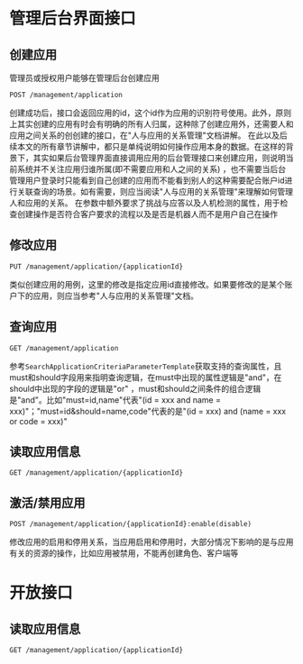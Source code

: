 # 管理后台界面接口

## 创建应用

管理员或授权用户能够在管理后台创建应用

```http request
POST /management/application
```

创建成功后，接口会返回应用的id，这个id作为应用的识别符号使用。此外，原则上其实创建的应用有时会有明确的所有人归属，这种除了创建应用外，还需要人和应用之间关系的创创建的接口，在"人与应用的关系管理"文档讲解。
在此以及后续本文的所有章节讲解中，都只是单纯说明如何操作应用本身的数据。在这样的背景下，其实如果后台管理界面直接调用应用的后台管理接口来创建应用，则说明当前系统并不关注应用归谁所属(即不需要应用和人之间的关系)
，也不需要当后台管理用户登录时只能看到自己创建的应用而不能看到别人的这种需要配合账户id进行关联查询的场景。如有需要，则应当阅读"人与应用的关系管理"来理解如何管理人和应用的关系。
在参数中额外要求了挑战与应答以及人机检测的属性，用于检查创建操作是否符合客户要求的流程以及是否是机器人而不是用户自己在操作

## 修改应用

```http request
PUT /management/application/{applicationId}
```

类似创建应用的用例，这里的修改是指定应用id直接修改。如果要修改的是某个账户下的应用，则应当参考"人与应用的关系管理"文档。

## 查询应用

```http request
GET /management/application
```

参考`SearchApplicationCriteriaParameterTemplate`获取支持的查询属性，且must和should字段用来指明查询逻辑，在must中出现的属性逻辑是"and"，在should中出现的字段的逻辑是"or"
，must和should之间条件的组合逻辑是"and"。比如"must=id,name"代表"(id = xxx and name = xxx)"；"must=id&should=name,code"代表的是"(id = xxx)
and (name = xxx or code = xxx)"

## 读取应用信息

```http request
GET /management/application/{applicationId}
```

## 激活/禁用应用

```http request
POST /management/application/{applicationId}:enable(disable)
```

修改应用的启用和停用关系，当应用启用和停用时，大部分情况下影响的是与应用有关的资源的操作，比如应用被禁用，不能再创建角色、客户端等

# 开放接口

## 读取应用信息

```http request
GET /management/application/{applicationId}
```
